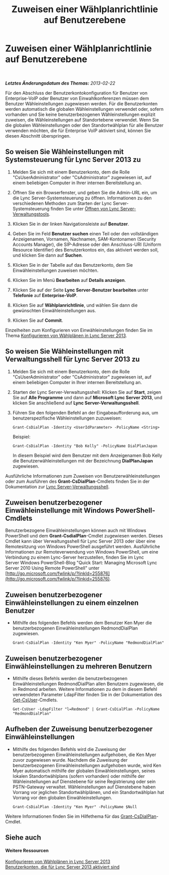 ﻿---
title: Zuweisen einer Wählplanrichtlinie auf Benutzerebene
TOCTitle: Zuweisen einer Wählplanrichtlinie auf Benutzerebene
ms:assetid: 9fea861f-7770-4cae-9b1f-2a960595bfc9
ms:mtpsurl: https://technet.microsoft.com/de-de/library/JJ688156(v=OCS.15)
ms:contentKeyID: 49890864
ms.date: 05/19/2016
mtps_version: v=OCS.15
ms.translationtype: HT
---

# Zuweisen einer Wählplanrichtlinie auf Benutzerebene

 

_**Letztes Änderungsdatum des Themas:** 2013-02-22_

Für den Abschluss der Benutzerkontokonfiguration für Benutzer von Enterprise-VoIP oder Benutzer von Einwahlkonferenzen müssen dem Benutzer Wähleinstellungen zugewiesen werden. Für die Benutzerkonten werden automatisch die globalen Wähleinstellungen verwendet oder, sofern vorhanden und Sie keine benutzerbezogenen Wähleinstellungen explizit zuweisen, die Wähleinstellungen auf Standortebene verwendet. Wenn Sie die globalen Wähleinstellungen oder den Standortwählplan für alle Benutzer verwenden möchten, die für Enterprise VoIP aktiviert sind, können Sie diesen Abschnitt überspringen.

## So weisen Sie Wähleinstellungen mit Systemsteuerung für Lync Server 2013 zu

1.  Melden Sie sich mit einem Benutzerkonto, dem die Rolle "CsUserAdministrator" oder "CsAdministrator" zugewiesen ist, auf einem beliebigen Computer in Ihrer internen Bereitstellung an.

2.  Öffnen Sie ein Browserfenster, und geben Sie die Admin-URL ein, um die Lync Server-Systemsteuerung zu öffnen. Informationen zu den verschiedenen Methoden zum Starten der Lync Server-Systemsteuerung finden Sie unter [Öffnen von Lync Server-Verwaltungstools](lync-server-2013-open-lync-server-administrative-tools.md).

3.  Klicken Sie in der linken Navigationsleiste auf **Benutzer**.

4.  Geben Sie im Feld **Benutzer suchen** einen Teil oder den vollständigen Anzeigenamen, Vornamen, Nachnamen, SAM-Kontonamen (Security Accounts Manager), die SIP-Adresse oder den Anschluss-URI (Uniform Resource Identifier) des Benutzerkontos ein, das aktiviert werden soll, und klicken Sie dann auf **Suchen**.

5.  Klicken Sie in der Tabelle auf das Benutzerkonto, dem Sie Einwähleinstellungen zuweisen möchten.

6.  Klicken Sie im Menü **Bearbeiten** auf **Details anzeigen**.

7.  Klicken Sie auf der Seite **Lync Server-Benutzer bearbeiten** unter **Telefonie** auf **Enterprise-VoIP**.

8.  Klicken Sie auf **Wählplanrichtlinie**, und wählen Sie dann die gewünschten Einwähleinstellungen aus.

9.  Klicken Sie auf **Commit**.

Einzelheiten zum Konfigurieren von Einwähleinstellungen finden Sie im Thema [Konfigurieren von Wählplänen in Lync Server 2013](lync-server-2013-configuring-dial-plans.md).

## So weisen Sie Wähleinstellungen mit Verwaltungsshell für Lync Server 2013 zu

1.  Melden Sie sich mit einem Benutzerkonto, dem die Rolle "CsUserAdministrator" oder "CsAdministrator" zugewiesen ist, auf einem beliebigen Computer in Ihrer internen Bereitstellung an.

2.  Starten der Lync Server-Verwaltungsshell: Klicken Sie auf **Start**, zeigen Sie auf **Alle Programme** und dann auf **Microsoft Lync Server 2013**, und klicken Sie anschließend auf **Lync Server-Verwaltungsshell**.

3.  Führen Sie den folgenden Befehl an der Eingabeaufforderung aus, um benutzerspezifische Wähleinstellungen zuzuweisen:
    
        Grant-CsDialPlan -Identity <UserIdParameter> -PolicyName <String>
    
    Beispiel:
    
        Grant-CsDialPlan -Identity "Bob Kelly" -PolicyName DialPlanJapan
    
    In diesem Beispiel wird dem Benutzer mit dem Anzeigenamen Bob Kelly die Benutzerwähleinstellungen mit der Bezeichnung **DialPlanJapan** zugewiesen.

Ausführliche Informationen zum Zuweisen von Benutzerwähleinstellungen oder zum Ausführen des **Grant-CsDialPlan**-Cmdlets finden Sie in der Dokumentation zur [Lync Server-Verwaltungsshell](lync-server-2013-lync-server-management-shell.md).

## Zuweisen benutzerbezogener Einwähleinstellunge mit Windows PowerShell-Cmdlets

Benutzerbezogene Einwähleinstellungen können auch mit Windows PowerShell und dem **Grant-CsdialPlan**-Cmdlet zugewiesen werden. Dieses Cmdlet kann über Verwaltungsshell für Lync Server 2013 oder über eine Remotesitzung von Windows PowerShell ausgeführt werden. Ausführliche Informationen zur Remoteverwendung von Windows PowerShell, um eine Verbindung zu einem Lync-Server herzustellen, finden Sie im Lync Server Windows PowerShell-Blog "Quick Start: Managing Microsoft Lync Server 2010 Using Remote PowerShell" unter [http://go.microsoft.com/fwlink/p/?linkId=255876](http://go.microsoft.com/fwlink/p/?linkid=255876).

## Zuweisen benutzerbezogener Einwähleinstellungen zu einem einzelnen Benutzer

  - Mithilfe des folgenden Befehls werden dem Benutzer Ken Myer die benutzerbezogenen Einwähleinstellungen RedmondDialPlan zugewiesen.
    
        Grant-CsDialPlan -Identity "Ken Myer" -PolicyName "RedmondDialPlan"

## Zuweisen benutzerbezogener Einwähleinstellungen zu mehreren Benutzern

  - Mithilfe dieses Befehls werden die benutzerbezogenen Einwähleinstellungen RedmondDialPlan allen Benutzern zugewiesen, die in Redmond arbeiten. Weitere Informationen zu dem in diesem Befehl verwendeten Parameter LdapFilter finden Sie in der Dokumentation des [Get-CsUser](get-csuser.md)-Cmdlets.
    
        Get-CsUser -LdapFilter "l=Redmond" | Grant-CsDialPlan -PolicyName "RedmondDialPlan"

## Aufheben der Zuweisung benutzerbezogener Einwähleinstellungen

  - Mithilfe des folgenden Befehls wird die Zuweisung der benutzerbezogenen Einwähleinstellungen aufgehoben, die Ken Myer zuvor zugewiesen wurde. Nachdem die Zuweisung der benutzerbezogenen Einwähleinstellungen aufgehoben wurde, wird Ken Myer automatisch mithilfe der globalen Einwähleinstellungen, seines lokalen Standortwählplans (sofern vorhanden) oder mithilfe der Wähleinstellungen auf Dienstebene für seine Registrierung oder sein PSTN-Gateway verwaltet. Wähleinstellungen auf Dienstebene haben Vorrang vor jeglichen Standortwählplänen, und ein Standortwählplan hat Vorrang vor den globalen Einwähleinstellungen.
    
        Grant-CsDialPlan -Identity "Ken Myer" -PolicyName $Null

Weitere Informationen finden Sie im Hilfethema für das [Grant-CsDialPlan](grant-csdialplan.md)-Cmdlet.

## Siehe auch

#### Weitere Ressourcen

[Konfigurieren von Wählplänen in Lync Server 2013](lync-server-2013-configuring-dial-plans.md)  
[Benutzerkonten, die für Lync Server 2013 aktiviert sind](lync-server-2013-user-accounts-enabled-for-lync-server.md)

